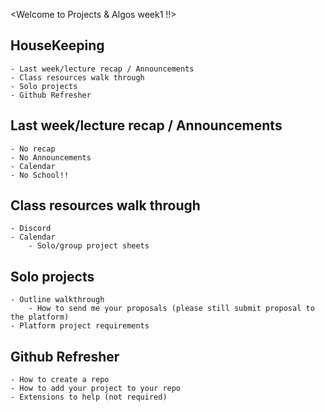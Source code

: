<Welcome to Projects & Algos week1 !!>

## HouseKeeping
    - Last week/lecture recap / Announcements
    - Class resources walk through
    - Solo projects
    - Github Refresher

## Last week/lecture recap / Announcements
    - No recap
    - No Announcements 
    - Calendar
    - No School!!

## Class resources walk through
    - Discord 
    - Calendar
        - Solo/group project sheets

## Solo projects
    - Outline walkthrough
        - How to send me your proposals (please still submit proposal to the platform)
    - Platform project requirements

## Github Refresher
    - How to create a repo
    - How to add your project to your repo
    - Extensions to help (not required)


